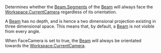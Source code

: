 Determines whether the [Beam.Segments](https://create.roblox.com/docs/reference/engine/classes/Beam#Segments) of the [Beam](https://create.roblox.com/docs/reference/engine/classes/Beam) will always face the
[Workspace.CurrentCamera](https://create.roblox.com/docs/reference/engine/classes/Workspace#CurrentCamera) regardless of its orientation.

A [Beam](https://create.roblox.com/docs/reference/engine/classes/Beam) has no depth, and is hence a two dimensional projection existing
in three dimensional space. This means that, by default, a [Beam](https://create.roblox.com/docs/reference/engine/classes/Beam) is not
visible from every angle.

When FaceCamera is set to true, the [Beam](https://create.roblox.com/docs/reference/engine/classes/Beam) will always be orientated
towards the [Workspace.CurrentCamera](https://create.roblox.com/docs/reference/engine/classes/Workspace#CurrentCamera).